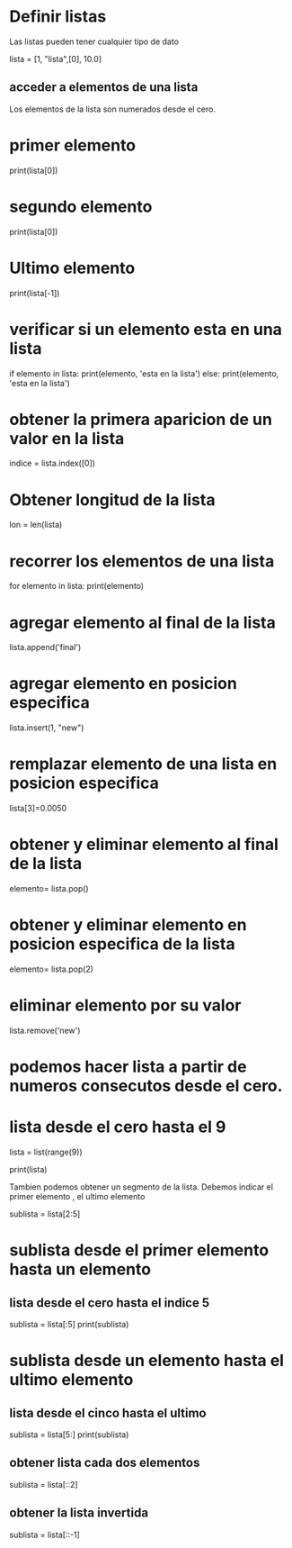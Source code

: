 # Definir listas
Las listas pueden tener cualquier tipo de dato 

lista = [1, "lista",[0], 10.0]

## acceder a elementos de una lista 
Los elementos de la lista son numerados desde el cero. 

# primer elemento
print(lista[0])
# segundo elemento
print(lista[0])
# Ultimo elemento 
print(lista[-1])

# verificar si un elemento esta en una lista 
if elemento in lista:
  print(elemento, 'esta en la lista')
else: 
  print(elemento, 'esta en la lista')

# obtener la primera aparicion de un valor en la lista 

indice = lista.index([0])
# Obtener longitud de la lista

lon = len(lista)

# recorrer los elementos de una lista 
for elemento in lista:
  print(elemento)

# agregar elemento al final de la lista 
lista.append('final')

# agregar elemento en posicion especifica 
lista.insert(1, "new")

# remplazar elemento de una lista en posicion especifica
lista[3]=0.0050

# obtener y eliminar elemento al final de la lista 
elemento= lista.pop()

#  obtener y eliminar elemento en posicion especifica  de la lista 
elemento= lista.pop(2)

# eliminar elemento por su valor 
lista.remove('new')


# podemos hacer lista a partir de numeros consecutos desde el cero. 

# lista desde el cero hasta el 9 
lista = list(range(9))

print(lista)




Tambien podemos obtener un segmento de la lista. Debemos indicar el primer elemento , el ultimo elemento

sublista = lista[2:5]

# sublista desde el primer elemento hasta un elemento 
## lista desde el cero hasta el indice 5
sublista = lista[:5]
print(sublista)
# sublista desde un elemento hasta el ultimo elemento 
## lista desde el cinco hasta el ultimo
sublista = lista[5:]
print(sublista)

## obtener lista cada dos elementos 
sublista = lista[::2]

## obtener la lista invertida 

sublista = lista[::-1]



